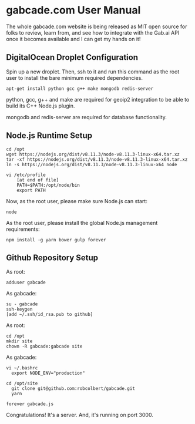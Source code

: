 # gabcade.com User Manual

The whole gabcade.com website is being released as MIT open source for folks to review, learn from, and see how to integrate with the Gab.ai API once it becomes available and I can get my hands on it!

## DigitalOcean Droplet Configuration

Spin up a new droplet. Then, ssh to it and run this command as the root user to install the bare minimum required dependencies.

    apt-get install python gcc g++ make mongodb redis-server

python, gcc, g++ and make are required for geoip2 integration to be able to build its C++ Node.js plugin.

mongodb and redis-server are required for database functionality.

## Node.js Runtime Setup

    cd /opt
    wget https://nodejs.org/dist/v8.11.3/node-v8.11.3-linux-x64.tar.xz
    tar -xf https://nodejs.org/dist/v8.11.3/node-v8.11.3-linux-x64.tar.xz
    ln -s https://nodejs.org/dist/v8.11.3/node-v8.11.3-linux-x64 node

    vi /etc/profile
        [at end of file]
        PATH=$PATH:/opt/node/bin
        export PATH

Now, as the root user, please make sure Node.js can start:

    node

As the root user, please install the global Node.js management requirements:

    npm install -g yarn bower gulp forever 

## Github Repository Setup

As root:

    adduser gabcade

As gabcade:

    su - gabcade
    ssh-keygen
    [add ~/.ssh/id_rsa.pub to github]

As root:

    cd /opt
    mkdir site
    chown -R gabcade:gabcade site

As gabcade:

    vi ~/.bashrc
      export NODE_ENV="production"

    cd /opt/site
      git clone git@github.com:robcolbert/gabcade.git
      yarn

    forever gabcade.js

Congratulations! It's a server. And, it's running on port 3000.